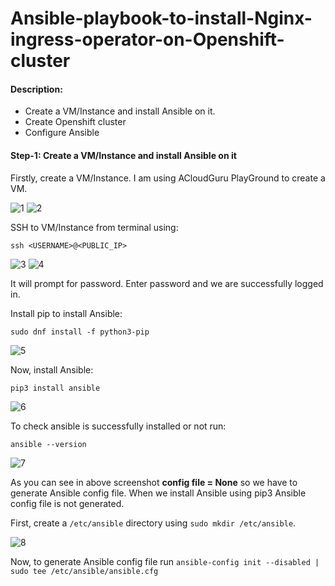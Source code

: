 # Ansible-playbook-to-install-Nginx-ingress-operator-on-Openshift-cluster

#### Description:

  - Create a VM/Instance and install Ansible on it.
  - Create Openshift cluster
  - Configure Ansible

#### Step-1: Create a VM/Instance and install Ansible on it

Firstly, create a VM/Instance. I am using ACloudGuru PlayGround to create a VM.

![1](https://github.com/mannansiddiqui/Ansible-playbook-to-install-Nginx-ingress-operator-on-Openshift-cluster/assets/74168188/2cf49cb0-d429-47cf-9ca5-b48b31a8db2a)
![2](https://github.com/mannansiddiqui/Ansible-playbook-to-install-Nginx-ingress-operator-on-Openshift-cluster/assets/74168188/9965e6d3-6e80-4afe-84e9-ebc4a758f97b)

SSH to VM/Instance from terminal using:
```
ssh <USERNAME>@<PUBLIC_IP>
```
![3](https://github.com/mannansiddiqui/Ansible-playbook-to-install-Nginx-ingress-operator-on-Openshift-cluster/assets/74168188/338ea54a-7332-4238-bd42-61003c9e69f7)
![4](https://github.com/mannansiddiqui/Ansible-playbook-to-install-Nginx-ingress-operator-on-Openshift-cluster/assets/74168188/16a6256d-d9ac-409c-8849-063c5d1fc596)

It will prompt for password. Enter password and we are successfully logged in.

Install pip to install Ansible:
```
sudo dnf install -f python3-pip
```

![5](https://github.com/mannansiddiqui/Ansible-playbook-to-install-Nginx-ingress-operator-on-Openshift-cluster/assets/74168188/8b72afae-4802-430c-a343-cc36a50a121e)

Now, install Ansible:
```
pip3 install ansible
```

![6](https://github.com/mannansiddiqui/Ansible-playbook-to-install-Nginx-ingress-operator-on-Openshift-cluster/assets/74168188/e27471f3-b671-4285-9cb6-6270a650601f)

To check ansible is successfully installed or not run:
```
ansible --version
```
![7](https://github.com/mannansiddiqui/Ansible-playbook-to-install-Nginx-ingress-operator-on-Openshift-cluster/assets/74168188/2fdf5eb9-dd5a-4958-b104-c54054d6653b)

As you can see in above screenshot **config file = None** so we have to generate Ansible config file. When we install Ansible using pip3 Ansible config file is not generated.

First, create a ```/etc/ansible``` directory using ```sudo mkdir /etc/ansible```.

![8](https://github.com/mannansiddiqui/Ansible-playbook-to-install-Nginx-ingress-operator-on-Openshift-cluster/assets/74168188/0811428b-13b2-4c3f-b526-4c34c01f9cce)

Now, to generate Ansible config file run ```ansible-config init --disabled | sudo tee /etc/ansible/ansible.cfg```

